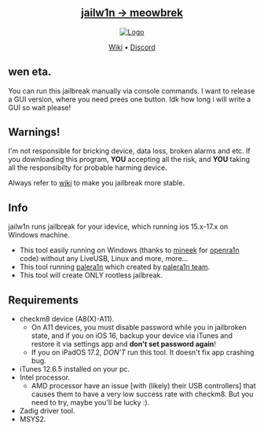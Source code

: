 <h2 align="center">
    <a href="https://github.com/ppouwx/jailw1n/blob/main/wiki.md#installing-meowbrek">jailw1n → meowbrek</a> 
</h2>

<center>
  <a href="#"><img src="https://cdn.discordapp.com/attachments/1130526907092439093/1188145112719568976/68747470733a2f2f63646e2e646973636f72646170702e636f6d2f6174746163686d656e74732f313130333438353236313139363833323737392f313132363435303735383532333537323238352f7078642e706e67.png?ex=6599755d&is=6587005d&hm=53aff75b499c8d3d21fcf6e10bfac957e18c8258a1016f33ef3cbbece5c62004&" alt="Logo"></a>
</center>

<p align="center">
    <a href="https://github.com/ppouwx/jailw1n/blob/main/wiki.md">Wiki</a> •
	<a href="https://github.com/">Discord</a>
</p>

## wen eta.
You can run this jailbreak manually via console commands. I want to release a GUI version, where you need prees one button. Idk how long i will write a GUI so wait please!

## Warnings!

I'm not responsible for bricking device, data loss, broken alarms and etc. If you downloading this program, **YOU** accepting all the risk, and **YOU** taking all the responsibilty for probable harming device.

Always refer to [wiki](https://github.com/ppouwx/jailw1n/blob/main/wiki.md) to make you jailbreak more stable.

## Info
jailw1n runs jailbreak for your idevice, which running ios 15.x-17.x on Windows machine.

- This tool easily running on Windows (thanks to [mineek](https://github.com/mineek) for [openra1n](https://github.com/mineek/openra1n) code) without any LiveUSB, Linux and more, more...
- This tool running [palera1n](https://github.com/palera1n/palera1n) which created by [palera1n team](https://github.com/palera1n/palera1n).
- This tool will create ONLY rootless jailbreak.

## Requirements

- checkm8 device (A8(X)-A11).
  - On A11 devices, you must disable password while you in jailbroken state, and if you on iOS 16, backup your device via iTunes and restore it via settings app and **don't set password again**!
  - If you on iPadOS 17.2, *DON'T* run this tool. It doesn't fix app crashing bug.
- iTunes 12.6.5 installed on your pc.
- Intel processor.
  - AMD processor have an issue [with (likely) their USB controllers] that causes them to have a very low success rate with checkm8. But you need to try, maybe you'll be lucky :).
- Zadig driver tool.
- MSYS2.



